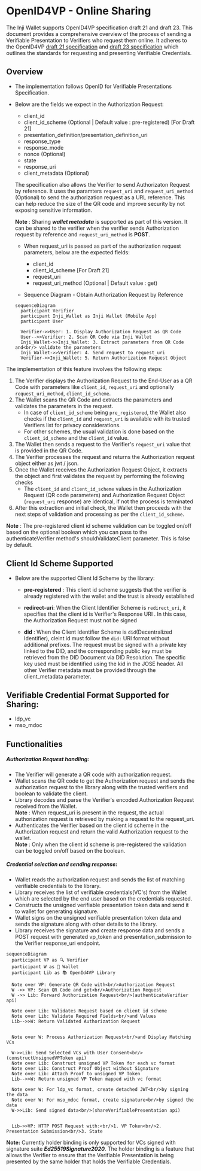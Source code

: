 # OpenID4VP - Online Sharing

The Inji Wallet supports OpenID4VP specification draft 21 and draft 23. This document provides a comprehensive overview of the process of sending a Verifiable Presentation to Verifiers who request them online. It adheres to the OpenID4VP [draft 21 specification](https://openid.net/specs/openid-4-verifiable-presentations-1_0-21.html) and [draft 23 specification](https://openid.net/specs/openid-4-verifiable-presentations-1_0-23.html) which outlines the standards for
requesting and presenting Verifiable Credentials.

## Overview

- The implementation follows OpenID for Verifiable Presentations Specification.

- Below are the fields we expect in the Authorization Request:

  - client_id
  - client_id_scheme (Optional | Default value : pre-registered) [For Draft 21]
  - presentation_definition/presentation_definition_uri
  - response_type
  - response_mode
  - nonce (Optional)
  - state
  - response_uri
  - client_metadata (Optional)

  The specification also allows the Verifier to send Authorizaton Request by reference. It uses the paramters `request_uri` and `request_uri_method` (Optional) to send the authorization request as a URL reference. This can help reduce the size of the QR code and improve security by not exposing sensitive information.

  **Note** : Sharing **_wallet metadata_** is supported as part of this version. It can be shared to the verifier when the verifier sends Authorization request by reference and `request_uri_method` is **POST**.

  - When request_uri is passed as part of the authorization request parameters, below are the expected fields:

    - client_id
    - client_id_scheme [For Draft 21]
    - request_uri
    - request_uri_method (Optional | Default value : get)

  - Sequence Diagram - Obtain Authorization Request by Reference

  ```mermaid
  sequenceDiagram
    participant Verifier
    participant Inji_Wallet as Inji Wallet (Mobile App)
    participant User

    Verifier->>User: 1. Display Authorization Request as QR Code
    User-->>Verifier: 2. Scan QR Code via Inji Wallet
    Inji_Wallet->>Inji_Wallet: 3. Extract parameters from QR Code and<br/> validate the parameters
    Inji_Wallet->>Verifier: 4. Send request to request_uri
    Verifier->>Inji_Wallet: 5. Return Authorization Request Object
  ```

The implementation of this feature involves the following steps:

1. The Verifier displays the Authorization Request to the End-User as a QR Code with parameters like `client_id`, `request_uri` and optionally `request_uri_method`, `client_id_scheme`.
2. The Wallet scans the QR Code and extracts the parameters and validates the parameters in the request.
   - In case of `client_id_scheme` being `pre_registered`, the Wallet also checks if the `client_id` and `request_uri` is available with its trusted Verifiers list for privacy considerations.
   - For other schemes, the usual validation is done based on the `client_id_scheme` and the `client_id` value.
3. The Wallet then sends a request to the Verifier's `request_uri` value that is provided in the QR Code.
4. The Verifier processes the request and returns the Authorization request object either as jwt / json.
5. Once the Wallet receives the Authorization Request Object, it extracts the object and first validates the request by performing the following checks
   - The `client_id` and `client_id_scheme` values in the Authorization Request (QR code parameters) and Authorization Request Object (`request_uri` response) are identical, if not the process is terminated
6. After this extraction and initial check, the Wallet then proceeds with the next steps of validation and processing as per the `client_id_scheme`.

**Note** : The pre-registered client id scheme validation can be toggled on/off based on the optional boolean which you can pass to the authenticateVerifier method's shouldValidateClient parameter. This is false by default.

## Client Id Scheme Supported

- Below are the supported Client Id Scheme by the library:

  - **pre-registered** : This client id scheme suggests that the verifier is already registered with the wallet and the trust is already established

  - **redirect-uri**: When the Client Identifier Scheme is `redirect_uri`, it specifies that the client id is Verifier's Response URI . In this case, the Authorization Request must not be signed

  - **did** : When the Client Identifier Scheme is `did`(Decentralized Identifier), cleint id must follow the `did:` URI format without additional prefixes. The request must be signed with a private key linked to the DID, and the corresponding public key must be retrieved from the DID Document via DID Resolution. The specific key used must be identified using the kid in the JOSE header. All other Verifier metadata must be provided through the client_metadata parameter.

## Verifiable Credential Format Supported for Sharing:

- ldp_vc
- mso_mdoc

## Functionalities

##### Authorization Request handling:

- The Verifier will generate a QR code with authorization request.
- Wallet scans the QR code to get the Authorization request and sends the authorization request to the library along with the trusted verifiers and boolean to validate the client.
- Library decodes and parse the Verifier's encoded Authorization Request received from the Wallet.
  <br>**Note** : When request_uri is present in the request, the actual authorization request is retrieved by making a request to the request_uri.
- Authenticates the Verifier based on the client id scheme in the Authorization request and return the valid Authorization request to the wallet.
  <br>**Note** : Only when the client id scheme is pre-registered the validation can be toggled on/off based on the boolean.

##### Credential selection and sending response:

- Wallet reads the authorization request and sends the list of matching verifiable credentials to the library.
- Library receives the list of verifiable credentials(VC's) from the Wallet which are selected by the end user based on the credentials requested.
- Constructs the unsigned verifiable presentation token data and send it to wallet for generating signature.
- Wallet signs on the unsigned verifiable presentation token data and sends the signature along with other details to the library.
- Library receives the signature and create response data and sends a POST request with generated vp_token and presentation_submission to the Verifier response_uri endpoint.

```mermaid
sequenceDiagram
  participant VP as 🔍 Verifier
  participant W as 📱 Wallet
  participant Lib as 📚 OpenId4VP Library

  Note over VP: Generate QR Code with<br/>Authorization Request
  W ->> VP: Scan QR Code and get<br/>Authorization Request
  W ->> Lib: Forward Authorization Request<br/>(authenticateVerifier api)

  Note over Lib: Validates Request based on client id scheme
  Note over Lib: Validate Required Fields<br/>and Values
  Lib-->>W: Return Validated Authorization Request


  Note over W: Process Authorization Request<br/>and Display Matching VCs

  W->>Lib: Send Selected VCs with User Consent<br/>(constructUnsignedVPToken api)
  Note over Lib: Construct unsigned VP Token for each vc format
  Note over Lib: Construct Proof Object without Signature
  Note over Lib: Attach Proof to unsigned VP Token
  Lib-->>W: Return unsigned VP Token mapped with vc format

  Note over W: For ldp_vc format, create detached JWT<br/>by signing the data
  Note over W: For mso_mdoc format, create signature<br/>by signed the data
  W->>Lib: Send signed data<br/>(shareVerifiablePresentation api)


  Lib->>VP: HTTP POST Request with:<br/>1. VP Token<br/>2. Presentation Submission<br/>3. State
```

**Note:** Currently holder binding is only supported for VCs signed with signature suite **_Ed25519Signature2020_**.
The holder binding is a feature that allows the Verifier to ensure that the Verifiable Presentation is being presented by the same holder that holds the Verifiable Credentials.
